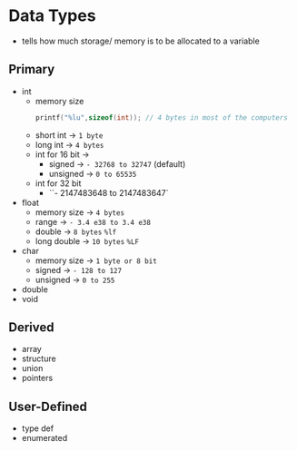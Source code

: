 # Data Types
- tells how much storage/ memory is to be allocated to a variable

## Primary
- int 
	 - memory size 
	   ```c 
	   printf("%lu",sizeof(int)); // 4 bytes in most of the computers
	   ```
	 - short int -> `1 byte`
	 - long int -> `4 bytes`
	 - int for 16 bit -> 
		 -  signed -> `- 32768 to 32747`  (default)
		 -   unsigned -> `0 to 65535`
	 - int for 32 bit
		 - ``- 2147483648 to 2147483647` 
- float
	- memory size -> `4 bytes`
	- range -> `- 3.4 e38 to 3.4 e38`
	- double -> `8 bytes`  `%lf`
	- long double -> `10 bytes` `%LF`
- char
	- memory size -> `1 byte or 8 bit`
	- signed -> `- 128 to 127`
	- unsigned -> `0 to 255`
- double
- void

## Derived
- array
- structure
- union
- pointers

## User-Defined
- type def
- enumerated

